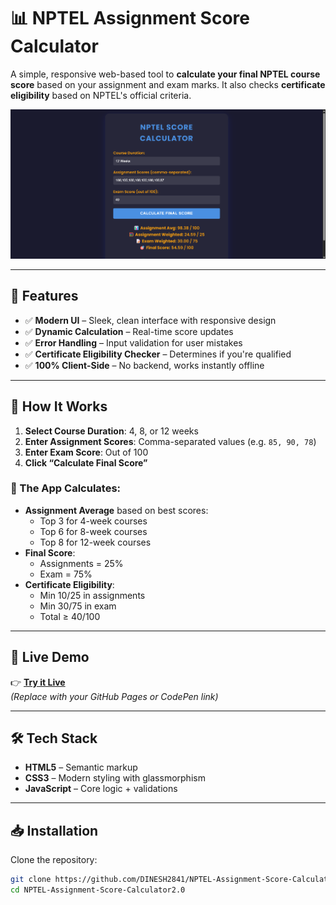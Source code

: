 # 📊 NPTEL Assignment Score Calculator

A simple, responsive web-based tool to **calculate your final NPTEL course score** based on your assignment and exam marks. It also checks **certificate eligibility** based on NPTEL's official criteria.

![Demo Screenshot](https://github.com/DINESH2841/NPTEL-Assignment-Score-Calculator2.0/blob/main/preview_screenshot.png)



<!-- Optional: Replace with actual screenshot -->

---

## 🌟 Features

- ✅ **Modern UI** – Sleek, clean interface with responsive design  
- ✅ **Dynamic Calculation** – Real-time score updates  
- ✅ **Error Handling** – Input validation for user mistakes  
- ✅ **Certificate Eligibility Checker** – Determines if you're qualified  
- ✅ **100% Client-Side** – No backend, works instantly offline  

---

## 📌 How It Works

1. **Select Course Duration**: 4, 8, or 12 weeks  
2. **Enter Assignment Scores**: Comma-separated values (e.g. `85, 90, 78`)  
3. **Enter Exam Score**: Out of 100  
4. **Click “Calculate Final Score”**

### 🎯 The App Calculates:
- **Assignment Average** based on best scores:
  - Top 3 for 4-week courses
  - Top 6 for 8-week courses
  - Top 8 for 12-week courses
- **Final Score**:  
  - Assignments = 25%  
  - Exam = 75%
- **Certificate Eligibility**:
  - Min 10/25 in assignments  
  - Min 30/75 in exam  
  - Total ≥ 40/100

---

## 🚀 Live Demo

👉 **[Try it Live](https://dinesh2841.github.io/NPTEL-Assignment-Score-Calculator2.0/)**  
_(Replace with your GitHub Pages or CodePen link)_

---

## 🛠️ Tech Stack

- **HTML5** – Semantic markup  
- **CSS3** – Modern styling with glassmorphism  
- **JavaScript** – Core logic + validations

---

## 📥 Installation

Clone the repository:

```bash
git clone https://github.com/DINESH2841/NPTEL-Assignment-Score-Calculator2.0.git
cd NPTEL-Assignment-Score-Calculator2.0

